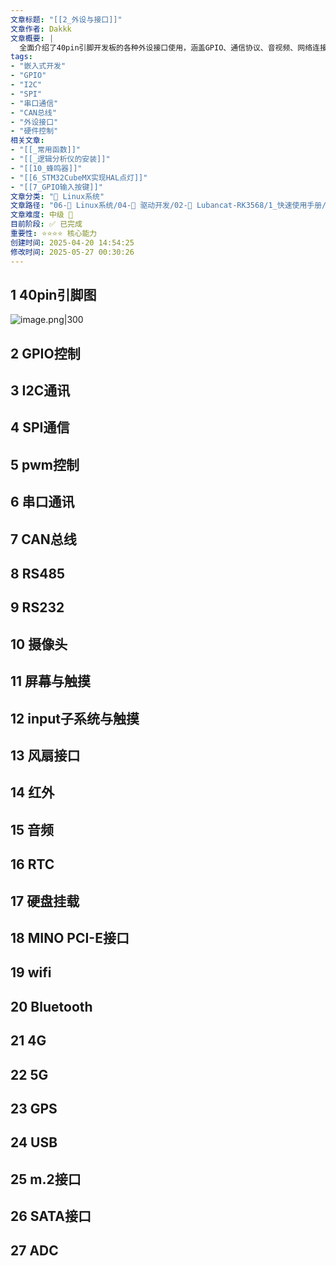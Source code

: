 ```yaml
---
文章标题: "[[2_外设与接口]]" 
文章作者: Dakkk
文章概要: |
  全面介绍了40pin引脚开发板的各种外设接口使用，涵盖GPIO、通信协议、音视频、网络连接等27个主要接口技术
tags:
- "嵌入式开发"
- "GPIO"
- "I2C"
- "SPI"
- "串口通信"
- "CAN总线"
- "外设接口"
- "硬件控制"
相关文章:
- "[[_常用函数]]"
- "[[_逻辑分析仪的安装]]"
- "[[10_蜂鸣器]]"
- "[[6_STM32CubeMX实现HAL点灯]]"
- "[[7_GPIO输入按键]]"
文章分类: "🐧 Linux系统"
文章路径: "06-🐧 Linux系统/04-🔌 驱动开发/02-💾 Lubancat-RK3568/1_快速使用手册/2_外设与接口.md"
文章难度: 中级 🌳
目前阶段: ✅ 已完成
重要性: ⭐⭐⭐⭐ 核心能力
创建时间: 2025-04-20 14:54:25
修改时间: 2025-05-27 00:30:26
---
```


## 1 40pin引脚图

![image.png|300](https://my-obsidian-image.oss-cn-guangzhou.aliyuncs.com/2025%2F04%2Fd15ed81a036d45b87c3f57d16593de68.png)
## 2 GPIO控制

## 3 I2C通讯

## 4 SPI通信

## 5 pwm控制

## 6 串口通讯

## 7 CAN总线

## 8 RS485

## 9 RS232

## 10 摄像头

## 11 屏幕与触摸

## 12 input子系统与触摸

## 13 风扇接口

## 14 红外

## 15 音频

## 16 RTC

## 17 硬盘挂载

## 18 MINO PCI-E接口

## 19 wifi

## 20 Bluetooth

## 21 4G

## 22 5G

## 23 GPS

## 24 USB

## 25 m.2接口

## 26 SATA接口

## 27 ADC